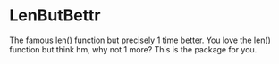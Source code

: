 # LenButBettr

The famous len() function but precisely 1 time better.
You love the len() function but think hm, why not 1 more?
This is the package for you.

